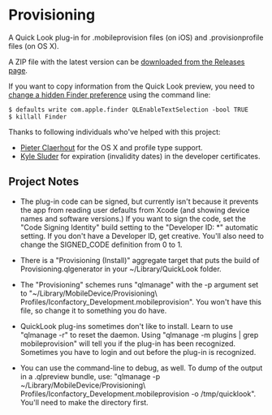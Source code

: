 Provisioning
============

A Quick Look plug-in for .mobileprovision files (on iOS) and .provisionprofile files (on OS X).

A ZIP file with the latest version can be [downloaded from the Releases page](https://github.com/chockenberry/Provisioning/releases).

If you want to copy information from the Quick Look preview, you need to [change a hidden Finder preference](http://www.macworld.com/article/1164668/select_and_copy_text_within_quick_look_previews.html) using the command line:

	$ defaults write com.apple.finder QLEnableTextSelection -bool TRUE
	$ killall Finder

Thanks to following individuals who've helped with this project:

* [Pieter Claerhout](https://github.com/pieterclaerhout) for the OS X and profile type support.
* [Kyle Sluder](https://github.com/kylesluder) for expiration (invalidity dates) in the developer certificates.


Project Notes
-------------

* The plug-in code can be signed, but currently isn't because it prevents the app from reading user defaults from Xcode (and showing device names and software versions.) If you want to sign the code, set the "Code Signing Identity" build setting  to the "Developer ID: *" automatic setting. If you don't have a Developer ID, get creative. You'll also need to change the SIGNED_CODE definition from 0 to 1.

* There is a "Provisioning (Install)" aggregate target that puts the build of Provisioning.qlgenerator in your ~/Library/QuickLook folder.

* The "Provisioning" schemes runs "qlmanage" with the -p argument set to "~/Library/MobileDevice/Provisioning\ Profiles/Iconfactory_Development.mobileprovision". You won't have this file, so change it to something you do have.

* QuickLook plug-ins sometimes don't like to install. Learn to use "qlmanage -r" to reset the daemon. Using "qlmanage -m plugins | grep mobileprovision" will tell you if the plug-in has been recognized. Sometimes you have to login and out before the plug-in is recognized.

* You can use the command-line to debug, as well. To dump of the output in a .qlpreview bundle, use: "qlmanage -p ~/Library/MobileDevice/Provisioning\ Profiles/Iconfactory_Development.mobileprovision -o /tmp/quicklook". You'll need to make the directory first.


